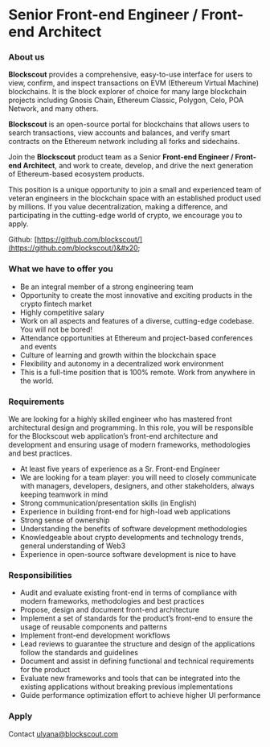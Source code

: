 # Senior Front-end Engineer / Front-end Architect

### About us

**Blockscout** provides a comprehensive, easy-to-use interface for users to view, confirm, and inspect transactions on EVM (Ethereum Virtual Machine) blockchains. It is the block explorer of choice for many large blockchain projects including Gnosis Chain, Ethereum Classic, Polygon, Celo, POA Network, and many others.

**Blockscout** is an open-source portal for blockchains that allows users to search transactions, view accounts and balances, and verify smart contracts on the Ethereum network including all forks and sidechains.

Join the **Blockscout** product team as a Senior **Front-end Engineer / Front-end Architect**, and work to create, develop, and drive the next generation of Ethereum-based ecosystem products.

This position is a unique opportunity to join a small and experienced team of veteran engineers in the blockchain space with an established product used by millions. If you value decentralization, making a difference, and participating in the cutting-edge world of crypto, we encourage you to apply.

Github: [https://github.com/blockscout/](https://github.com/blockscout/)&#x20;

### What we have to offer you

* Be an integral member of a strong engineering team
* Opportunity to create the most innovative and exciting products in the crypto fintech market
* Highly competitive salary
* Work on all aspects and features of a diverse, cutting-edge codebase. You will not be bored!
* Attendance opportunities at Ethereum and project-based conferences and events
* Culture of learning and growth within the blockchain space
* Flexibility and autonomy in a decentralized work environment
* This is a full-time position that is 100% remote. Work from anywhere in the world.

### Requirements

We are looking for a highly skilled engineer who has mastered front architectural design and programming. In this role, you will be responsible for the Blockscout web application’s front-end architecture and development and ensuring usage of modern frameworks, methodologies and best practices.

* At least five years of experience as a Sr. Front-end Engineer
* We are looking for a team player: you will need to closely communicate with managers, developers, designers, and other stakeholders, always keeping teamwork in mind
* Strong communication/presentation skills (in English)
* Experience in building front-end for high-load web applications
* Strong sense of ownership
* Understanding the benefits of software development methodologies
* Knowledgeable about crypto developments and technology trends, general understanding of Web3
* Experience in open-source software development is nice to have

### Responsibilities

* Audit and evaluate existing front-end in terms of compliance with modern frameworks, methodologies and best practices
* Propose, design and document front-end architecture
* Implement a set of standards for the product’s front-end to ensure the usage of reusable components and patterns
* Implement front-end development workflows
* Lead reviews to guarantee the structure and design of the applications follow the standards and guidelines
* Document and assist in defining functional and technical requirements for the product
* Evaluate new frameworks and tools that can be integrated into the existing applications without breaking previous implementations
* Guide performance optimization effort to achieve higher UI performance

### Apply

Contact ulyana@blockscout.com
